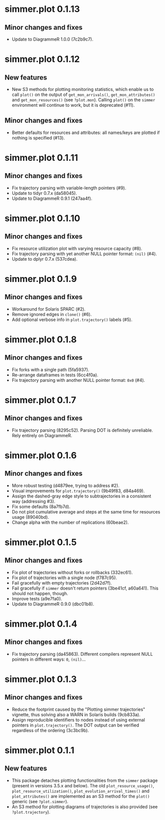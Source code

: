 # simmer.plot 0.1.13

## Minor changes and fixes

* Update to DiagrammeR 1.0.0 (7c2b9c7).

# simmer.plot 0.1.12

## New features

* New S3 methods for plotting monitoring statistics, which enable us to call `plot()` on the output of `get_mon_arrivals()`, `get_mon_attributes()` and `get_mon_resources()` (see `?plot.mon`). Calling `plot()` on the `simmer` environment will continue to work, but it is deprecated (#11).

## Minor changes and fixes

* Better defaults for resources and attributes: all names/keys are plotted if nothing is specified (#13).

# simmer.plot 0.1.11

## Minor changes and fixes

* Fix trajectory parsing with variable-length pointers (#9).
* Update to tidyr 0.7.x (da58045).
* Update to DiagrammeR 0.9.1 (247aa4f).

# simmer.plot 0.1.10

## Minor changes and fixes

* Fix resource utilization plot with varying resource capacity (#8).
* Fix trajectory parsing with yet another NULL pointer format: `(nil)` (#4).
* Update to dplyr 0.7.x (537cdea).

# simmer.plot 0.1.9

## Minor changes and fixes

* Workaround for Solaris SPARC (#2).
* Remove ignored edges in `clone()` (#6).
* Add optional verbose info in `plot.trajectory()` labels (#5).

# simmer.plot 0.1.8

## Minor changes and fixes

* Fix forks with a single path (5fa5937).
* Re-arrange dataframes in tests (6cc4f0a).
* Fix trajectory parsing with another NULL pointer format: `0x0` (#4).

# simmer.plot 0.1.7

## Minor changes and fixes

* Fix trajectory parsing (8295c52). Parsing DOT is definitely unreliable. Rely entirely on DiagrammeR.

# simmer.plot 0.1.6

## Minor changes and fixes

* More robust testing (d4879ee, trying to address #2).
* Visual improvements for `plot.trajectory()` (9b49f83, d84a469).
* Assign the dashed-gray edge style to subtrajectories in a consistent way (addressing #3).
* Fix some defaults (8a7fb7d).
* Do not plot cumulative average and steps at the same time for resources usage (89040bd).
* Change alpha with the number of replications (60beae2).

# simmer.plot 0.1.5

## Minor changes and fixes

* Fix plot of trajectories without forks or rollbacks (332ec61).
* Fix plot of trajectories with a single node (f787c95).
* Fail gracefully with empty trajectories (2d42d7f).
* Fail gracefully if `simmer` doesn't return pointers (3be41cf, a60a641). This should not happen, though.
* Improve tests (a9e7fa0).
* Update to DiagrammeR 0.9.0 (dbc01b8).

# simmer.plot 0.1.4

## Minor changes and fixes

* Fix trajectory parsing (da45863). Different compilers represent NULL pointers in different ways: `0`, `(nil)`... 

# simmer.plot 0.1.3

## Minor changes and fixes

* Reduce the footprint caused by the "Plotting simmer trajectories" vignette, thus solving also a WARN in Solaris builds (9cb833a).
* Assign reproducible identifiers to nodes instead of using external pointers in `plot.trajectory()`. The DOT output can be verified regardless of the ordering (3c3bc9b).

# simmer.plot 0.1.1

## New features

* This package detaches plotting functionalities from the `simmer` package (present in versions 3.5.x and below). The old `plot_resource_usage()`, `plot_resource_utilization()`, `plot_evolution_arrival_times()` and `plot_attributes()` are implemented as an S3 method for the `plot()` generic (see `?plot.simmer`).
* An S3 method for plotting diagrams of trajectories is also provided (see `?plot.trajectory`).
